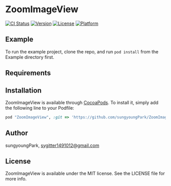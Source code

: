 # ZoomImageView

[![CI Status](https://img.shields.io/travis/sungyoungPark/ZoomImageView.svg?style=flat)](https://travis-ci.org/sungyoungPark/ZoomImageView)
[![Version](https://img.shields.io/cocoapods/v/ZoomImageView.svg?style=flat)](https://cocoapods.org/pods/ZoomImageView)
[![License](https://img.shields.io/cocoapods/l/ZoomImageView.svg?style=flat)](https://cocoapods.org/pods/ZoomImageView)
[![Platform](https://img.shields.io/cocoapods/p/ZoomImageView.svg?style=flat)](https://cocoapods.org/pods/ZoomImageView)

## Example

To run the example project, clone the repo, and run `pod install` from the Example directory first.

## Requirements

## Installation

ZoomImageView is available through [CocoaPods](https://cocoapods.org). To install
it, simply add the following line to your Podfile:

```ruby
pod "ZoomImageView", :git => 'https://github.com/sungyoungPark/ZoomImageView.git', :tag => '0.1.0'

```

## Author

sungyoungPark, sygitter1491012@gmail.com

## License

ZoomImageView is available under the MIT license. See the LICENSE file for more info.
